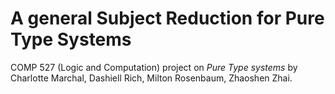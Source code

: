 # A general Subject Reduction for Pure Type Systems

COMP 527 (Logic and Computation) project on _Pure Type systems_ by Charlotte Marchal, Dashiell Rich, Milton Rosenbaum, Zhaoshen Zhai.

